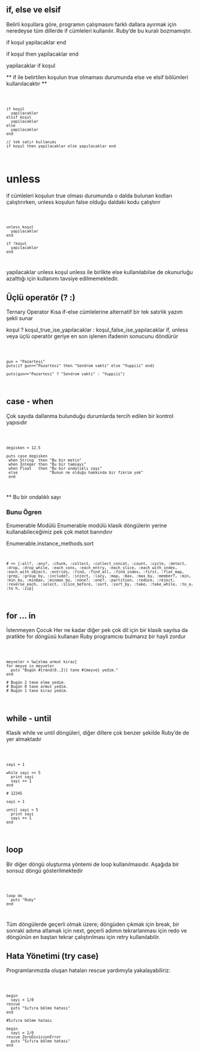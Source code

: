 ## if, else ve elsif
Belirli koşullara göre, programın çalışmasını farklı dallara ayırmak için neredeyse tüm dillerde if cümleleri kullanılır. Ruby’de bu kuralı bozmamıştır.

if koşul 
  yapilacaklar
end

if koşul then yapilacaklar end

yapilacaklar if koşul


** if ile belirtilen koşulun true olmaması durumunda else ve elsif bölümleri kullanılacaktır **

<code>

	if koşul 
	  yapilacaklar
	elsif koşul
	  yapilacaklar
	else
	  yapilacaklar
	end

	// tek satır kullanımı  
	if koşul then yapilacaklar else yapılacaklar end

</code>

# unless #
if cümleleri koşulun true olması durumunda o dalda bulunan kodları çalıştırırken, unless koşulun false olduğu daldaki kodu çalıştırır

<code>
	
	unless koşul 
	  yapilacaklar
	end

	if !koşul
	  yapılacaklar 
	end

</code>

yapilacaklar unless koşul
unless ile birlikte else kullanılabilse de okunurluğu azalttığı için kullanımı tavsiye edilmemektedir.



## Üçlü operatör (? :) ##

Ternary Operator
Kısa if-else cümlelerine alternatif bir tek satırlık yazım şekli sunar

koşul ? koşul_true_ise_yapılacaklar : koşul_false_ise_yapılacaklar
if, unless veya üçlü operatör geriye en son işlenen ifadenin sonucunu döndürür

<code>
	
	gun = "Pazartesi"
	puts(if gun=="Pazartesi" then "Sendrom vakti" else "Yuppiii" end)

	puts(gun=="Pazartesi" ? "Sendrom vakti" : "Yuppiii")

</code>


## case - when ##
Çok sayıda dallanma bulunduğu durumlarda tercih edilen bir kontrol yapısıdır

<code>

	degisken = 12.5

	puts case degisken
     when String  then "Bu bir metin"
     when Integer then "Bu bir tamsayı"
     when Float   then "Bu bir ondalıklı sayı"
     else              "Bunun ne olduğu hakkında bir fikrim yok"
     end

</code>

** Bu bir ondalıklı sayı




### Bunu Ögren ###

Enumerable Modülü
Enumerable modülü klasik döngülerin yerine kullanabileceğimiz pek çok metot barındırır

Enumerable.instance_methods.sort
<code>

	# => [:all?, :any?, :chunk, :collect, :collect_concat, :count, :cycle, :detect, :drop, :drop_while, :each_cons, :each_entry, :each_slice, :each_with_index, :each_with_object, :entries, :find, :find_all, :find_index, :first, :flat_map, :grep, :group_by, :include?, :inject, :lazy, :map, :max, :max_by, :member?, :min, :min_by, :minmax, :minmax_by, :none?, :one?, :partition, :reduce, :reject, :reverse_each, :select, :slice_before, :sort, :sort_by, :take, :take_while, :to_a, :to_h, :zip]

</code>




## for … in ##
İstenmeyen Çocuk
Her ne kadar diğer pek çok dil için bir klasik sayılsa da pratikte for döngüsü kullanan Ruby programcısı bulmanız bir hayli zordur

<code>
	
	meyveler = %w[elma armut kiraz]
	for meyve in meyveler
	  puts "Bugün #{rand(0..2)} tane #{meyve} yedim."
	end

	# Bugün 2 tane elma yedim.
	# Bugün 0 tane armut yedim.
	# Bugün 1 tane kiraz yedim.

</code>

## while - until ##
Klasik while ve until döngüleri, diğer dillere çok benzer şekilde Ruby’de de yer almaktadır

<code>
	
	sayi = 1

	while sayi <= 5
	  print sayi
	  sayi += 1
	end

	# 12345
	
	sayi = 1

	until sayi > 5
	  print sayi
	  sayi += 1
	end

</code>



## loop
Bir diğer döngü oluşturma yöntemi de loop kullanılmasıdır. Aşağıda bir sonsuz döngü gösterilmektedir

<code>
	
	loop do
	  puts "Ruby"
	end

</code>

Tüm döngülerde geçerli olmak üzere; döngüden çıkmak için break, bir sonraki adıma atlamak için next, geçerli adımın tekrarlanması için redo ve döngünün en baştan tekrar çalıştırılması için retry kullanılabilir.


## Hata Yönetimi  (try case)
Programlarımızda oluşan hataları rescue yardımıyla yakalayabiliriz:

<code>
	
	begin
	  sayi = 1/0
	rescue
	  puts "Sıfıra bölme hatası"
	end
	
	#Sıfıra bölme hatası

	begin
	  sayi = 1/0
	rescue ZeroDivisionError
	  puts "Sıfıra bölme hatası"
	end

</code>
